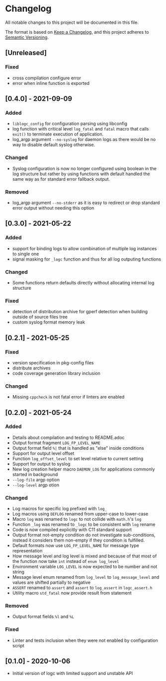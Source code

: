 # Changelog
All notable changes to this project will be documented in this file.

The format is based on [Keep a Changelog](https://keepachangelog.com/en/1.0.0/),
and this project adheres to [Semantic Versioning](https://semver.org/spec/v2.0.0.html).

## [Unreleased]
### Fixed
- cross compilation configure error
- error when inline function is exported

## [0.4.0] - 2021-09-09
### Added
- `liblogc_config` for configuration parsing using libconfig
- log function with critical level `log_fatal` and `fatal` macro that calls
  `exit()` to terminate execution of application.
- log\_argp argument `--no-syslog` for daemon logs as there would be no way to
  disable default syslog otherwise.

### Changed
- Syslog configuration is now no longer configured using boolean in the log
  structure but rather by using functions with default handled the same way as
  for standard error fallback output.

### Removed
- log\_argp argument `--no-stderr` as it is easy to redirect or drop standard
  error output without needing this option


## [0.3.0] - 2021-05-22
### Added 
- support for binding logs to allow combination of multiple log instances to
  single one
- signal masking for `_logc` function and thus for all log outputing functions

### Changed
- Some functions return defaults directly without allocating internal log structure

### Fixed
- detection of distribution archive for gperf detection when building outside of
  source files tree
- custom syslog format memory leak


## [0.2.1] - 2021-05-25
### Fixed
- version specification in pkg-config files
- distribute archives
- code coverage generation library inclusion

### Changed
- Missing `cppcheck` is not fatal error if linters are enabled


## [0.2.0] - 2021-05-24
### Added
- Details about compilation and testing to README.adoc
- Output format fragment `LOG_FP_LEVEL_NAME`
- Output format field `%|` that is handled as "else" inside conditions
- Support for output level offset
- Function `log_offset_level` to set level relative to current setting
- Support for output to syslog
- New log creation helper macro `DAEMON_LOG` for applications commonly started in
  background
- `--log-file` argp option
- `--log-level` argp otion

### Changed
- Log macros for specific log prefixed with `log_`
- Log macros using `DEFLOG` renamed from upper-case to lower-case
- Macro `log` was renamed to `logc` to not collide with `math.h`'s `log`
- Function `_log` was renamed to `_logc` to be consistent with `log` rename
- Code is now compiled explicitly with C11 standard support
- Output format not-empty condition do not investigate sub-conditions, instead it
  considers them non-empty if they condition is fulfilled.
- Default formats now use `LOG_FP_LEVEL_NAME` for message type representation
- How message level and log level is mixed and because of that most of the
  function now take `int` instead of `enum log_level`
- Environment variable `LOG_LEVEL` is now expected to be number and not string
- Message level enum renamed from `log_level` to `log_message_level` and values
  are shifted partially to negative
- `ASSERT` renamed to `assert` and `assert` to `log_assert` in `logc_assert.h`
- Utility macro `std_fatal` now provide result from statement

### Removed
- Output format fields `%l` and `%L`


### Fixed
- Linter and tests inclusion when they were not enabled by configuration script


## [0.1.0] - 2020-10-06
- Initial version of logc with limited support and unstable API
